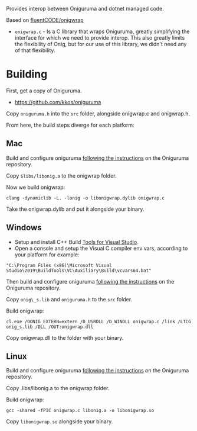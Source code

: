 Provides interop between Oniguruma and dotnet managed code.

Based on [fluentCODE/onigwrap](https://github.com/fluentCODE/onigwrap)

* `onigwrap.c` - Is a C library that wraps Oniguruma, greatly simplifying the interface for which we need to provide interop. This also greatly limits the flexibility of Onig, but for our use of this library, we didn't need any of that flexibility.

Building
========

First, get a copy of Oniguruma.

* https://github.com/kkos/oniguruma

Copy `oniguruma.h` into the `src` folder, alongside onigwrap.c and onigwrap.h.

From here, the build steps diverge for each platform:

Mac
---

Build and configure oniguruma [following the instructions](https://github.com/kkos/oniguruma#case-2-manual-compilation-on-linux-unix-and-cygwin-platform) on the Oniguruma repository.

Copy `$libs/libonig.a` to the onigwrap folder.

Now we build onigwrap:

`clang -dynamiclib -L. -lonig -o libonigwrap.dylib onigwrap.c`

Take the onigwrap.dylib and put it alongside your binary.

Windows
-------
* Setup and install C++ Build [Tools for Visual Studio](https://visualstudio.microsoft.com/es/thank-you-downloading-visual-studio/?sku=BuildTools&rel=16).
* Open a console and setup the Visual C compiler env vars, according to your platform for example:

`"C:\Program Files (x86)\Microsoft Visual Studio\2019\BuildTools\VC\Auxiliary\Build\vcvars64.bat"`

Then build and configure oniguruma [following the instructions](https://github.com/kkos/oniguruma#case-3-windows-6432bit-platform-visual-studio) on the Oniguruma repository.

Copy `onig\_s.lib` and `oniguruma.h` to the `src` folder.

Build onigwrap:

`cl.exe /DONIG_EXTERN=extern /D_USRDLL /D_WINDLL onigwrap.c /link /LTCG onig_s.lib /DLL /OUT:onigwrap.dll`

Copy onigwrap.dll to the folder with your binary.

Linux
-----

Build and configure oniguruma [following the instructions](https://github.com/kkos/oniguruma#case-2-manual-compilation-on-linux-unix-and-cygwin-platform) on the Oniguruma repository.

Copy .libs/libonig.a to the onigwrap folder.

Build onigwrap:

`gcc -shared -fPIC onigwrap.c libonig.a -o libonigwrap.so`

Copy `libonigwrap.so` alongside your binary.

